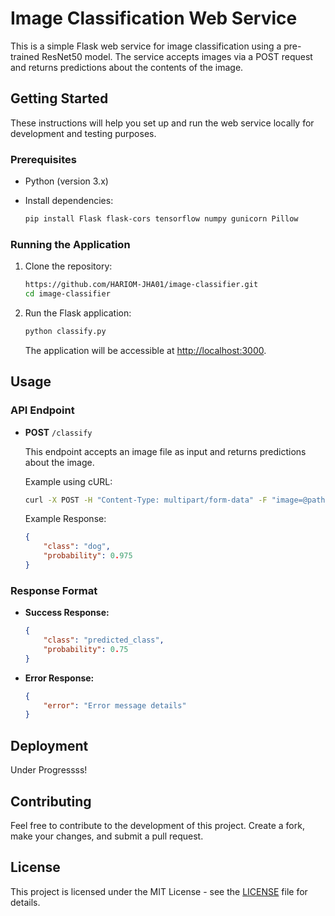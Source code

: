 # Image Classification Web Service

This is a simple Flask web service for image classification using a pre-trained ResNet50 model. The service accepts images via a POST request and returns predictions about the contents of the image.

## Getting Started

These instructions will help you set up and run the web service locally for development and testing purposes.

### Prerequisites

- Python (version 3.x)
- Install dependencies:

  ```bash
  pip install Flask flask-cors tensorflow numpy gunicorn Pillow
  ```

### Running the Application

1. Clone the repository:

   ```bash
   https://github.com/HARIOM-JHA01/image-classifier.git
   cd image-classifier
   ```

2. Run the Flask application:

   ```bash
   python classify.py
   ```

   The application will be accessible at [http://localhost:3000](http://localhost:3000).

## Usage

### API Endpoint

- **POST** `/classify`

  This endpoint accepts an image file as input and returns predictions about the image.

  Example using cURL:

  ```bash
  curl -X POST -H "Content-Type: multipart/form-data" -F "image=@path/to/your/image.jpg" http://localhost:3000/classify
  ```

  Example Response:

  ```json
  {
      "class": "dog",
      "probability": 0.975
  }
  ```

### Response Format

- **Success Response:**

  ```json
  {
      "class": "predicted_class",
      "probability": 0.75
  }
  ```

- **Error Response:**

  ```json
  {
      "error": "Error message details"
  }
  ```

## Deployment

Under Progressss!

## Contributing

Feel free to contribute to the development of this project. Create a fork, make your changes, and submit a pull request.

## License

This project is licensed under the MIT License - see the [LICENSE](LICENSE) file for details.
```
